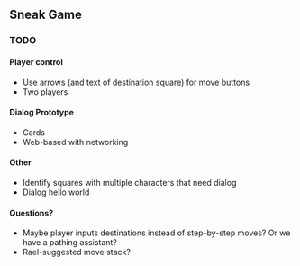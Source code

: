 ## Sneak Game

### TODO

#### Player control

* Use arrows (and text of destination square) for move buttons
* Two players

#### Dialog Prototype

* Cards
* Web-based with networking

#### Other

* Identify squares with multiple characters that need dialog
* Dialog hello world

#### Questions?

* Maybe player inputs destinations instead of step-by-step moves? Or we have a pathing assistant?
* Rael-suggested move stack?